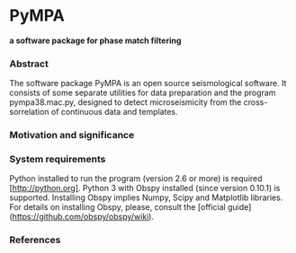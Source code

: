 PyMPA
===

**a software package for phase match filtering**


### Abstract

The software package PyMPA is an open source seismological software. It consists of some separate utilities for data preparation and the program pympa38.mac.py, designed to detect microseismicity from the cross-sorrelation of continuous data and templates.

### Motivation and significance


### System requirements

Python installed to run the program (version 2.6 or more) is required [http://python.org].
Python 3 with Obspy installed (since version 0.10.1) is supported.
Installing Obspy implies Numpy, Scipy and Matplotlib libraries. For details on installing Obspy, please, consult the [official guide] (https://github.com/obspy/obspy/wiki).

### References

